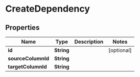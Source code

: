 

# CreateDependency


## Properties

| Name | Type | Description | Notes |
|------------ | ------------- | ------------- | -------------|
|**id** | **String** |  |  [optional] |
|**sourceColumnId** | **String** |  |  |
|**targetColumnId** | **String** |  |  |



